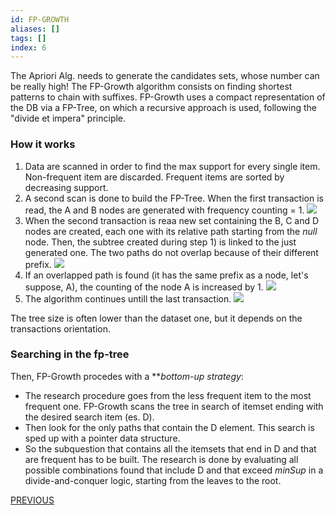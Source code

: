 ```yaml
---
id: FP-GROWTH
aliases: []
tags: []
index: 6
---
```


The Apriori Alg. needs to generate the candidates sets, whose number can be really high!
The FP-Growth algorithm consists on finding shortest patterns to chain with suffixes.
FP-Growth uses a compact representation of the DB via a FP-Tree, on which a recursive approach is used, following the "divide et impera" principle.

### How it works

1) Data are scanned in order to find the max support for every single item. Non-frequent item are discarded. Frequent items are sorted by decreasing support.
2) A second scan is done to build the FP-Tree. When the first transaction is read, the A and B nodes are generated with frequency counting = 1.
					          ![](datamining/Pasted_image_20231231173158.png)
3) When the second transaction is reaa new set containing the B, C and D nodes are created, each one with its relative path starting from the *null* node. Then, the subtree created during step 1) is linked to the just generated one. The two paths do not overlap because of their different prefix.
							   ![](datamining/Pasted_image_20231231173623.png)
4) If an overlapped path is found (it has the same prefix as a node, let's suppose, A), the counting of the node A is increased by 1.
						   ![](datamining/Pasted_image_20231231174113.png)
5) The algorithm continues untill the last transaction.
						   ![](datamining/Pasted_image_20231231174157.png)

The tree size is often lower than the dataset one, but it depends on the transactions orientation.

### Searching in the fp-tree

Then, FP-Growth procedes with a ***bottom-up *strategy**:
- The research procedure goes from the less frequent item to the most frequent one. FP-Growth scans the tree in search of itemset ending with the desired search item (es. D).
- Then look for the only paths that contain the D element. This search is sped up with a pointer data structure.
- So the subquestion that contains all the itemsets that end in D and that are frequent has to be built. The research is done by evaluating all possible combinations found that include D and that exceed $minSup$ in a divide-and-conquer logic, starting from the leaves to the root.






[PREVIOUS](datamining/APRIORI_ALGORITHM.md)
